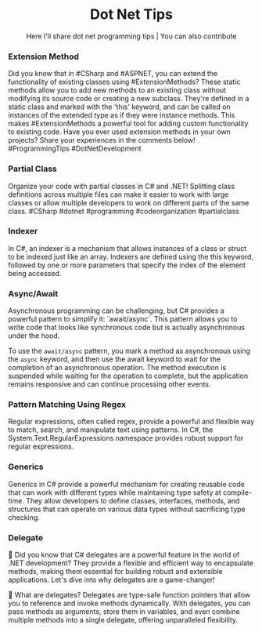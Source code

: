 <p><h1 align="center">Dot Net Tips</h1></p>
<p align="center">Here I'll share dot net programming tips | You can also contribute</p>

### Extension Method
<p>Did you know that in #CSharp and #ASPNET, you can extend the functionality of existing classes using #ExtensionMethods? These static methods allow you to add new methods to an existing class without modifying its source code or creating a new subclass. They're defined in a static class and marked with the 'this' keyword, and can be called on instances of the extended type as if they were instance methods. This makes #ExtensionMethods a powerful tool for adding custom functionality to existing code. Have you ever used extension methods in your own projects? Share your experiences in the comments below! #ProgrammingTips #DotNetDevelopment</p>

### Partial Class
<p>Organize your code with partial classes in C# and .NET! Splitting class definitions across multiple files can make it easier to work with large classes or allow multiple developers to work on different parts of the same class. #CSharp #dotnet #programming #codeorganization #partialclass</p>

### Indexer
<p>In C#, an indexer is a mechanism that allows instances of a class or struct to be indexed just like an array. Indexers are defined using the this keyword, followed by one or more parameters that specify the index of the element being accessed.</p>

### Async/Await
<p>Asynchronous programming can be challenging, but C# provides a powerful pattern to simplify it: `await/async`. This pattern allows you to write code that looks like synchronous code but is actually asynchronous under the hood.

To use the `await/async` pattern, you mark a method as asynchronous using the `async` keyword, and then use the await keyword to wait for the completion of an asynchronous operation. The method execution is suspended while waiting for the operation to complete, but the application remains responsive and can continue processing other events.</p>

### Pattern Matching Using Regex
<p>Regular expressions, often called regex, provide a powerful and flexible way to match, search, and manipulate text using patterns. In C#, the System.Text.RegularExpressions namespace provides robust support for regular expressions.</p>

### Generics
<p>Generics in C# provide a powerful mechanism for creating reusable code that can work with different types while maintaining type safety at compile-time. They allow developers to define classes, interfaces, methods, and structures that can operate on various data types without sacrificing type checking.</p>

### Delegate
<p>🔗 Did you know that C# delegates are a powerful feature in the world of .NET development? They provide a flexible and efficient way to encapsulate methods, making them essential for building robust and extensible applications. Let's dive into why delegates are a game-changer!

🎯 What are delegates?
Delegates are type-safe function pointers that allow you to reference and invoke methods dynamically. With delegates, you can pass methods as arguments, store them in variables, and even combine multiple methods into a single delegate, offering unparalleled flexibility. </p>

